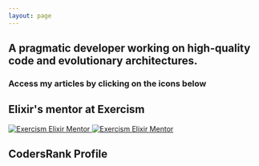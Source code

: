 ```yaml
---
layout: page
---
```


<div class="card">
    <div class="card-header">
        <h2>A pragmatic developer working on high-quality code and evolutionary architectures.</h2>
    </div>
    <div class="card-content">
        <h3>Access my articles by clicking on the icons below</h3>
        <a href="https://medium.com/@allansduarte">
            <i class="fab fa-medium" title="allansduarte's Medium Profile"></i>
        </a>
        <a href="https://dev.to/allansduarte">
            <i class="fab fa-dev" title="allansduarte's DEV Profile"></i>
        </a>
    </div>
</div>

<div class="card">
    <div class="card-header">
        <h2>Elixir's mentor at Exercism</h2>
    </div>
    <div class="card-content">
        <a href="https://exercism.io/profiles/allansduarte">
            <img src="https://assets.exercism.io/social/general.png" alt="Exercism Elixir Mentor" />
        </a>
        <a href="https://exercism.io/profiles/allansduarte">
            <img src="https://assets.exercism.io/tracks/elixir-bordered-turquoise.png" alt="Exercism Elixir Mentor" />
        </a>
    </div>
</div>

<div class="card">
    <div class="card-header">
        <h2>CodersRank Profile</h2>
    </div>
    <div class="card-content">
        <codersrank-widget username="allansduarte"></codersrank-widget>
    </div>
</div>
